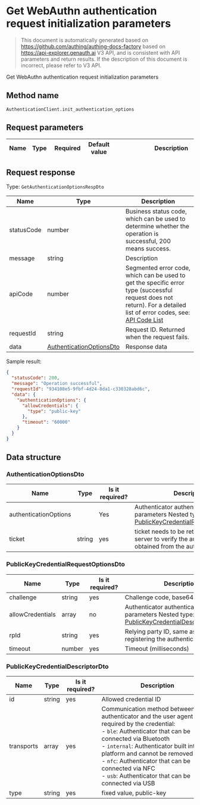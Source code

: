 # Get WebAuthn authentication request initialization parameters

<!--
Warning ⚠️:
Do not modify this document directly,
https://github.com/Authing/authing-docs-factory
Use this project to generate
-->

<LastUpdated />

> This document is automatically generated based on https://github.com/authing/authing-docs-factory based on https://api-explorer.genauth.ai V3 API, and is consistent with API parameters and return results. If the description of this document is incorrect, please refer to V3 API.

Get WebAuthn authentication request initialization parameters

## Method name

`AuthenticationClient.init_authentication_options`

## Request parameters

| Name | Type | <div style="width:80px">Required</div> | Default value | <div style="width:300px">Description</div> | <div style="width:200px"></div>Sample value</div> |
| ---- | ---- | -------------------------------------- | ------------- | ------------------------------------------ | ------------------------------------------------- |

## Request response

Type: `GetAuthenticationOptionsRespDto`

| Name       | Type                                                             | Description                                                                                                                                                                                                                                                                                                                                  |
| ---------- | ---------------------------------------------------------------- | -------------------------------------------------------------------------------------------------------------------------------------------------------------------------------------------------------------------------------------------------------------------------------------------------------------------------------------------- |
| statusCode | number                                                           | Business status code, which can be used to determine whether the operation is successful, 200 means success.                                                                                                                                                                                                                                 |
| message    | string                                                           | Description                                                                                                                                                                                                                                                                                                                                  |
| apiCode    | number                                                           | Segmented error code, which can be used to get the specific error type (successful request does not return). For a detailed list of error codes, see: [API Code List](https://api-explorer.genauth.ai/?tag=group/%E5%BC%80%E5%8F%91%E5%87%86%E5%A4%87#tag/%E5%BC%80%E5%8F%91%E5%87%86%E5%A4%87/%E9%94%99%E8%AF%AF%E5%A4%84%E7%90%86/apiCode) |
| requestId  | string                                                           | Request ID. Returned when the request fails.                                                                                                                                                                                                                                                                                                 |
| data       | <a href="#AuthenticationOptionsDto">AuthenticationOptionsDto</a> | Response data                                                                                                                                                                                                                                                                                                                                |

Sample result:

```json
{
  "statusCode": 200,
  "message": "Operation successful",
  "requestId": "934108e5-9fbf-4d24-8da1-c330328abd6c",
  "data": {
    "authenticationOptions": {
      "allowCredentials": {
        "type": "public-key"
      },
      "timeout": "60000"
    }
  }
}
```

## Data structure

### <a id="AuthenticationOptionsDto"></a> AuthenticationOptionsDto

| Name                  | Type   | <div style="width:80px">Is it required?</div> | <div style="width:300px">Description</div>                                                                                                     | <div style="width:200px">Example value</div> |
| --------------------- | ------ | --------------------------------------------- | ---------------------------------------------------------------------------------------------------------------------------------------------- | -------------------------------------------- |
| authenticationOptions |        | Yes                                           | Authenticator authentication parameters Nested type: <a href="#PublicKeyCredentialRequestOptionsDto">PublicKeyCredentialRequestOptionsDto</a>. |                                              |
| ticket                | string | yes                                           | ticket needs to be returned to the server to verify the authentication result obtained from the authenticator                                  |                                              |

### <a id="PublicKeyCredentialRequestOptionsDto"></a> PublicKeyCredentialRequestOptionsDto

| Name             | Type   | <div style="width:80px">Is it required?</div> | <div style="width:300px">Description</div>                                                                                             | <div style="width:200px">Sample value</div> |
| ---------------- | ------ | --------------------------------------------- | -------------------------------------------------------------------------------------------------------------------------------------- | ------------------------------------------- |
| challenge        | string | yes                                           | Challenge code, base64Url encoding                                                                                                     |                                             |
| allowCredentials | array  | no                                            | Authenticator authentication parameters Nested type: <a href="#PublicKeyCredentialDescriptorDto">PublicKeyCredentialDescriptorDto</a>. |                                             |
| rpId             | string | yes                                           | Relying party ID, same as when registering the authenticator                                                                           |                                             |
| timeout          | number | yes                                           | Timeout (milliseconds)                                                                                                                 | `60000`                                     |

### <a id="PublicKeyCredentialDescriptorDto"></a> PublicKeyCredentialDescriptorDto

| Name       | Type   | <div style="width:80px">Is it required?</div> | <div style="width:300px">Description</div>                                                                                                                                                                                                                                                                                                                   | <div style="width:200px">Sample value</div> |
| ---------- | ------ | --------------------------------------------- | ------------------------------------------------------------------------------------------------------------------------------------------------------------------------------------------------------------------------------------------------------------------------------------------------------------------------------------------------------------ | ------------------------------------------- |
| id         | string | yes                                           | Allowed credential ID                                                                                                                                                                                                                                                                                                                                        |                                             |
| transports | array  | yes                                           | Communication method between the authenticator and the user agent required by the credential:<br>- `ble`: Authenticator that can be connected via Bluetooth<br>- `internal`: Authenticator built into the platform and cannot be removed<br>- `nfc`: Authenticator that can be connected via NFC<br>- `usb`: Authenticator that can be connected via USB<br> |                                             |
| type       | string | yes                                           | fixed value, public-key                                                                                                                                                                                                                                                                                                                                      | `public-key`                                |
